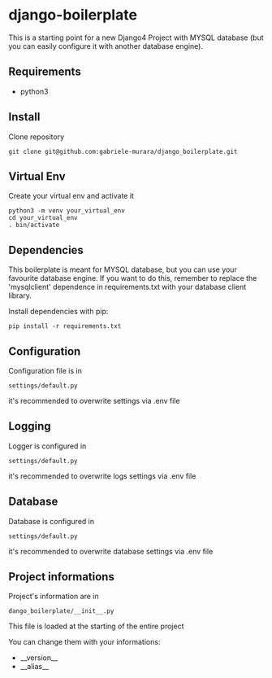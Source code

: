 # django-boilerplate

This is a starting point for a new Django4 Project with MYSQL database (but 
you can easily configure it with another database engine). 

## Requirements

- python3

## Install

Clone repository

```
git clone git@github.com:gabriele-murara/django_boilerplate.git
```

## Virtual Env

Create your virtual env and activate it

```
python3 -m venv your_virtual_env
cd your_virtual_env
. bin/activate
```

## Dependencies

This boilerplate is meant for MYSQL database, but you can use your favourite 
database engine. If you want to do this, remember to replace the 
'mysqlclient' dependence in requirements.txt with your database client library.

Install dependencies with pip:

```
pip install -r requirements.txt
```

## Configuration

Configuration file is in 

```
settings/default.py
```
it's recommended to overwrite settings via .env file

## Logging

Logger is configured in 
```
settings/default.py
```
it's recommended to overwrite logs settings via .env file

## Database

Database is configured in 
```
settings/default.py
```
it's recommended to overwrite database settings via .env file

## Project informations

Project's information are in  
```
dango_boilerplate/__init__.py
```
This file is loaded at the starting of the entire project

You can change them with your informations:

- \_\_version__
- \_\_alias__
